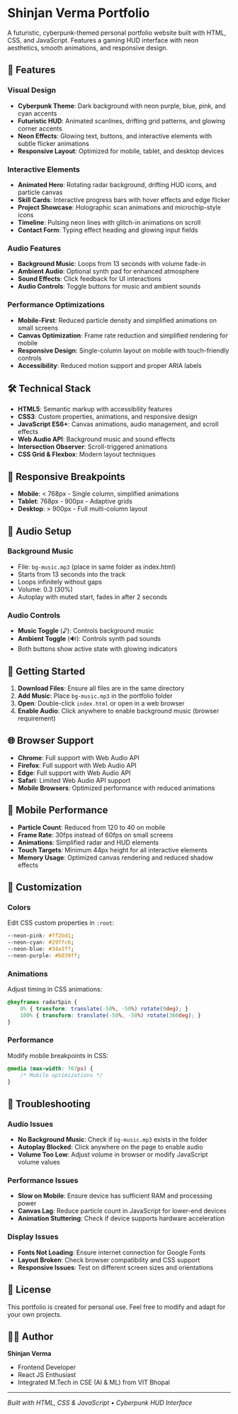 # Shinjan Verma Portfolio

A futuristic, cyberpunk-themed personal portfolio website built with HTML, CSS, and JavaScript. Features a gaming HUD interface with neon aesthetics, smooth animations, and responsive design.

## 🚀 Features

### Visual Design
- **Cyberpunk Theme**: Dark background with neon purple, blue, pink, and cyan accents
- **Futuristic HUD**: Animated scanlines, drifting grid patterns, and glowing corner accents
- **Neon Effects**: Glowing text, buttons, and interactive elements with subtle flicker animations
- **Responsive Layout**: Optimized for mobile, tablet, and desktop devices

### Interactive Elements
- **Animated Hero**: Rotating radar background, drifting HUD icons, and particle canvas
- **Skill Cards**: Interactive progress bars with hover effects and edge flicker
- **Project Showcase**: Holographic scan animations and microchip-style icons
- **Timeline**: Pulsing neon lines with glitch-in animations on scroll
- **Contact Form**: Typing effect heading and glowing input fields

### Audio Features
- **Background Music**: Loops from 13 seconds with volume fade-in
- **Ambient Audio**: Optional synth pad for enhanced atmosphere
- **Sound Effects**: Click feedback for UI interactions
- **Audio Controls**: Toggle buttons for music and ambient sounds

### Performance Optimizations
- **Mobile-First**: Reduced particle density and simplified animations on small screens
- **Canvas Optimization**: Frame rate reduction and simplified rendering for mobile
- **Responsive Design**: Single-column layout on mobile with touch-friendly controls
- **Accessibility**: Reduced motion support and proper ARIA labels

## 🛠️ Technical Stack

- **HTML5**: Semantic markup with accessibility features
- **CSS3**: Custom properties, animations, and responsive design
- **JavaScript ES6+**: Canvas animations, audio management, and scroll effects
- **Web Audio API**: Background music and sound effects
- **Intersection Observer**: Scroll-triggered animations
- **CSS Grid & Flexbox**: Modern layout techniques

## 📱 Responsive Breakpoints

- **Mobile**: < 768px - Single column, simplified animations
- **Tablet**: 768px - 900px - Adaptive grids
- **Desktop**: > 900px - Full multi-column layout

## 🎵 Audio Setup

### Background Music
- File: `bg-music.mp3` (place in same folder as index.html)
- Starts from 13 seconds into the track
- Loops infinitely without gaps
- Volume: 0.3 (30%)
- Autoplay with muted start, fades in after 2 seconds

### Audio Controls
- **Music Toggle** (♪): Controls background music
- **Ambient Toggle** (🔊): Controls synth pad sounds
- Both buttons show active state with glowing indicators

## 🚀 Getting Started

1. **Download Files**: Ensure all files are in the same directory
2. **Add Music**: Place `bg-music.mp3` in the portfolio folder
3. **Open**: Double-click `index.html` or open in a web browser
4. **Enable Audio**: Click anywhere to enable background music (browser requirement)

## 🌐 Browser Support

- **Chrome**: Full support with Web Audio API
- **Firefox**: Full support with Web Audio API
- **Edge**: Full support with Web Audio API
- **Safari**: Limited Web Audio API support
- **Mobile Browsers**: Optimized performance with reduced animations

## 📱 Mobile Performance

- **Particle Count**: Reduced from 120 to 40 on mobile
- **Frame Rate**: 30fps instead of 60fps on small screens
- **Animations**: Simplified radar and HUD elements
- **Touch Targets**: Minimum 44px height for all interactive elements
- **Memory Usage**: Optimized canvas rendering and reduced shadow effects

## 🎨 Customization

### Colors
Edit CSS custom properties in `:root`:
```css
--neon-pink: #ff2bd1;
--neon-cyan: #29ffc6;
--neon-blue: #34a1ff;
--neon-purple: #b039ff;
```

### Animations
Adjust timing in CSS animations:
```css
@keyframes radarSpin { 
    0% { transform: translate(-50%, -50%) rotate(0deg); } 
    100% { transform: translate(-50%, -50%) rotate(360deg); } 
}
```

### Performance
Modify mobile breakpoints in CSS:
```css
@media (max-width: 767px) {
    /* Mobile optimizations */
}
```

## 🔧 Troubleshooting

### Audio Issues
- **No Background Music**: Check if `bg-music.mp3` exists in the folder
- **Autoplay Blocked**: Click anywhere on the page to enable audio
- **Volume Too Low**: Adjust volume in browser or modify JavaScript volume values

### Performance Issues
- **Slow on Mobile**: Ensure device has sufficient RAM and processing power
- **Canvas Lag**: Reduce particle count in JavaScript for lower-end devices
- **Animation Stuttering**: Check if device supports hardware acceleration

### Display Issues
- **Fonts Not Loading**: Ensure internet connection for Google Fonts
- **Layout Broken**: Check browser compatibility and CSS support
- **Responsive Issues**: Test on different screen sizes and orientations

## 📄 License

This portfolio is created for personal use. Feel free to modify and adapt for your own projects.

## 👨‍💻 Author

**Shinjan Verma**
- Frontend Developer
- React JS Enthusiast
- Integrated M.Tech in CSE (AI & ML) from VIT Bhopal

---

*Built with HTML, CSS & JavaScript • Cyberpunk HUD Interface*
